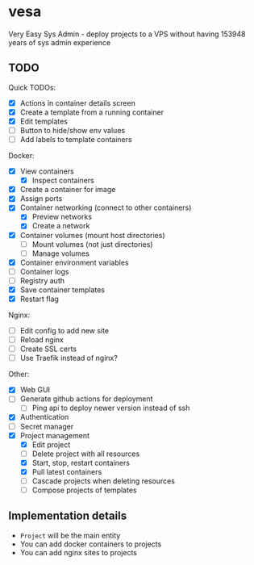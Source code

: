 # vesa
Very Easy Sys Admin - deploy projects to a VPS without having 153948 years of sys admin experience

## TODO

Quick TODOs:
- [X] Actions in container details screen
- [X] Create a template from a running container
- [X] Edit templates
- [ ] Button to hide/show env values
- [ ] Add labels to template containers

Docker:
- [X] View containers
  - [X] Inspect containers
- [X] Create a container for image
- [X] Assign ports
- [X] Container networking (connect to other containers)
  - [X] Preview networks
  - [X] Create a network
- [X] Container volumes (mount host directories)
  - [ ] Mount volumes (not just directories)
  - [ ] Manage volumes
- [X] Container environment variables
- [ ] Container logs
- [ ] Registry auth
- [X] Save container templates
- [X] Restart flag

Nginx:
- [ ] Edit config to add new site
- [ ] Reload nginx
- [ ] Create SSL certs
- [ ] Use Traefik instead of nginx?

Other:
- [X] Web GUI
- [ ] Generate github actions for deployment
  - [ ] Ping api to deploy newer version instead of ssh
- [X] Authentication
- [ ] Secret manager
- [X] Project management
  - [X] Edit project
  - [ ] Delete project with all resources
  - [X] Start, stop, restart containers
  - [X] Pull latest containers
  - [ ] Cascade projects when deleting resources
  - [ ] Compose projects of templates

## Implementation details

- `Project` will be the main entity
- You can add docker containers to projects
- You can add nginx sites to projects
